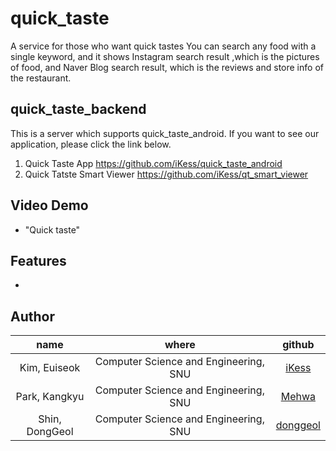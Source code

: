 # quick_taste
A service for those who want quick tastes
You can search any food with a single keyword, and it shows Instagram search result ,which is the pictures of food, and Naver Blog search result, which is the reviews and store info of the restaurant.
## quick_taste_backend
This is a server which supports quick_taste_android.
If you want to see our application, please click the link below.
1. Quick Taste App 
https://github.com/iKess/quick_taste_android
2. Quick Tatste Smart Viewer
https://github.com/iKess/qt_smart_viewer

## Video Demo
- "Quick taste"

## Features
- 

## Author
|name|where|github|
|:---------:|:------------------------------------------:|:------------:|
|Kim, Euiseok|Computer Science and Engineering, SNU|[iKess](https://github.com/iKess)|
|Park, Kangkyu|Computer Science and Engineering, SNU|[Mehwa](https://github.com/Mehwa)|
|Shin, DongGeol|Computer Science and Engineering, SNU|[donggeol](https://github.com/donggeol)|

